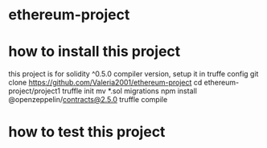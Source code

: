 # ethereum-project


# how to install this project
this project is for solidity ^0.5.0 compiler version, setup it in truffe config
    git clone https://github.com/Valeria2001/ethereum-project 
    cd ethereum-project/project1
    truffle init
    mv *.sol migrations 
    npm install @openzeppelin/contracts@2.5.0
    truffle compile
    
# how to test this project    


